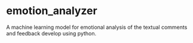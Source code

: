 # emotion_analyzer
A machine learning model for emotional analysis of the textual comments and feedback develop using python.
